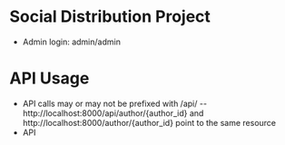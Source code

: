 # Social Distribution Project

- Admin login: admin/admin


# API Usage

- API calls may or may not be prefixed with /api/ 
-- http://localhost:8000/api/author/{author_id} and http://localhost:8000/author/{author_id} point to the same resource
- API 
